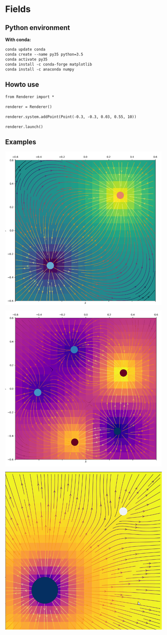# Fields

## Python environment

**With conda:**

```
conda update conda
conda create --name py35 python=3.5
conda activate py35
conda install -c conda-forge matplotlib
conda install -c anaconda numpy
```

## Howto use

```
from Renderer import *

renderer = Renderer()

renderer.system.addPoint(Point(-0.3, -0.3, 0.03, 0.55, 10))

renderer.launch()
```

## Examples

<p align="center"><img alt="Conglomerate" src="./docs/Capture.PNG"></p>

<p align="center"><img alt="Conglomerate" src="./docs/Capture2.PNG"></p>

<p align="center"><img alt="Conglomerate" src="./docs/Drag.gif"></p>
